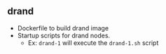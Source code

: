 ## drand
 
* Dockerfile to build drand image
* Startup scripts for drand nodes.
    * Ex: `drand-1` will execute the `drand-1.sh` script
